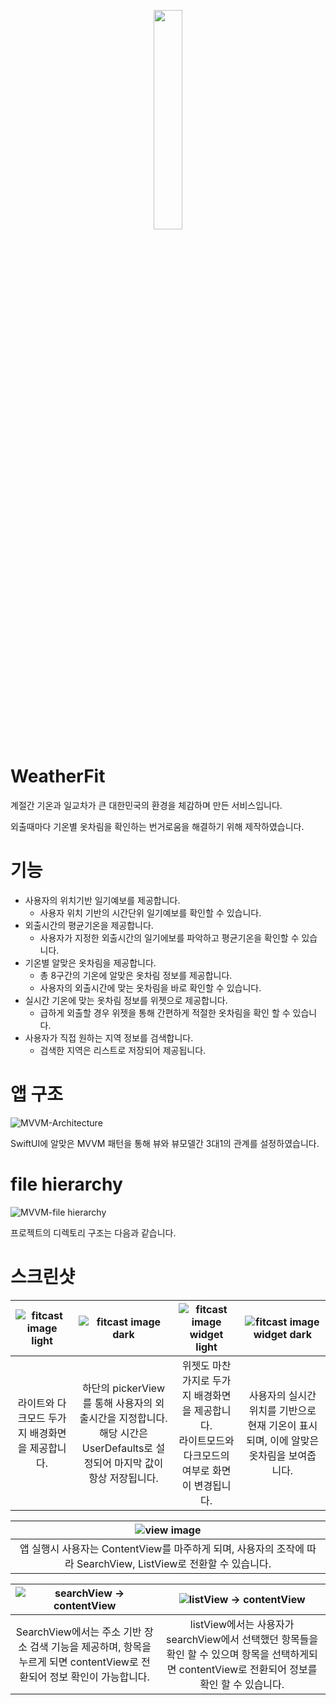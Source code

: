 <a href="https://apps.apple.com/us/app/fitcast-%EA%B8%B0%EC%98%A8%EB%B3%84-%EC%98%B7%EC%B0%A8%EB%A6%BC/id6474090221" target="_blank">
<p align="center"><img src="https://github.com/hyun083/Fitcast/assets/58415560/b832fb83-6d9d-41c3-b9e6-96ef8e88b139" width="30%"></p>
  
<a>

# WeatherFit
계절간 기온과 일교차가 큰 대한민국의 환경을 체감하며 만든 서비스입니다.

외출때마다 기온별 옷차림을 확인하는 번거로움을 해결하기 위해 제작하였습니다.

# 기능
- 사용자의 위치기반 일기예보를 제공합니다.
  - 사용자 위치 기반의 시간단위 일기예보를 확인할 수 있습니다.
- 외출시간의 평균기온을 제공합니다.
  - 사용자가 지정한 외출시간의 일기에보를 파악하고 평균기온을 확인할 수 있습니다.
- 기온별 알맞은 옷차림을 제공합니다.
  - 총 8구간의 기온에 알맞은 옷차림 정보를 제공합니다.
  - 사용자의 외출시간에 맞는 옷차림을 바로 확인할 수 있습니다.
- 실시간 기온에 맞는 옷차림 정보를 위젯으로 제공합니다.
  - 급하게 외출할 경우 위젯을 통해 간편하게 적절한 옷차림을 확인 할 수 있습니다.
- 사용자가 직접 원하는 지역 정보를 검색합니다.
  - 검색한 지역은 리스트로 저장되어 제공됩니다.

# 앱 구조
![MVVM-Architecture](https://github.com/hyun083/Fitcast/assets/58415560/2c2e1127-0345-44c9-ac03-1d24e3712eea)

SwiftUI에 알맞은 MVVM 패턴을 통해 뷰와 뷰모델간 3대1의 관계를 설정하였습니다.

# file hierarchy

![MVVM-file hierarchy](https://github.com/hyun083/Fitcast/assets/58415560/dd886d6c-73f3-48a0-8663-05aebadbc876)

프로젝트의 디렉토리 구조는 다음과 같습니다.

# 스크린샷

|![fitcast image light](https://github.com/hyun083/Fitcast/assets/58415560/ac71b568-69cf-4130-9672-c0755224c4bf)|![fitcast image dark](https://github.com/hyun083/Fitcast/assets/58415560/cd22e80d-5e18-472e-a243-f6335e49410f)|![fitcast image widget light](https://github.com/hyun083/Fitcast/assets/58415560/c9c7575c-8936-425c-b6a0-0582901dc1cd)|![fitcast image widget dark](https://github.com/hyun083/Fitcast/assets/58415560/eb02d889-377e-44cd-ad85-dc04d7d84694)|
|:---:|:---:|:---:|:---:|
|라이트와 다크모드 두가지 배경화면을 제공합니다.|하단의 pickerView를 통해 사용자의 외출시간을 지정합니다. <br/> 해당 시간은 UserDefaults로 설정되어 마지막 값이 항상 저장됩니다.|위젯도 마찬가지로 두가지 배경화면을 제공합니다. <br/> 라이트모드와 다크모드의 여부로 화면이 변경됩니다.|사용자의 실시간 위치를 기반으로 현재 기온이 표시되며, 이에 알맞은 옷차림을 보여줍니다.|

|![view image](https://github.com/hyun083/Fitcast/assets/58415560/bcd78c3e-540d-462c-b812-3d001c18b4d5)|
|:---:|
|앱 실행시 사용자는 ContentView를 마주하게 되며, 사용자의 조작에 따라 SearchView, ListView로 전환할 수 있습니다.|

|![searchView -> contentView](https://github.com/hyun083/Fitcast/assets/58415560/8b86992b-5035-4f80-8d72-97ff910de870)|![listView -> contentView](https://github.com/hyun083/Fitcast/assets/58415560/73f13205-b989-4c8c-bfb0-9897e77a9247)|
|:---:|:---:|
|SearchView에서는 주소 기반 장소 검색 기능을 제공하며, 항목을 누르게 되면 contentView로 전환되어 정보 확인이 가능합니다.|listView에서는 사용자가 searchView에서 선택했던 항목들을 확인 할 수 있으며 항목을 선택하게되면 contentView로 전환되어 정보를 확인 할 수 있습니다.|

